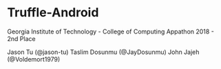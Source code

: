 # Truffle-Android
Georgia Institute of Technology - College of Computing Appathon 2018 - 2nd Place

Jason Tu (@jason-tu)
Taslim Dosunmu (@JayDosunmu)
John Jajeh (@Voldemort1979)
